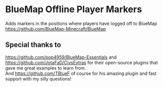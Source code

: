 # BlueMap Offline Player Markers
Adds markers in the positions where players have logged off to BlueMap\
https://github.com/BlueMap-Minecraft/BlueMap

## Special thanks to
https://github.com/pop4959/BlueMap-Essentials and https://github.com/JotaFaD/CivsExtras for their open-source plugins that gave me great examples to learn from.\
And https://github.com/TBlueF of course for his amazing plugin and fast support with my silly questions!
